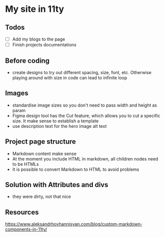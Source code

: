 # My site in 11ty

## Todos

- [ ] Add my blogs to the page
- [ ] Finish projects documentations

## Before coding
- create designs to try out different spacing, size, font, etc. Otherwise playing around with size in code can lead to infinite loop

## Images
- standardise image sizes so you don't need to pass width and height as param
- Figma design tool has the Cut feature, which allows you to cut a specific size. It make sense to establish a template
- use description text for the hero image alt text 

## Project page structure
- Markdown content make sense
- At the moment you include HTML in markdown, all children nodes need to be HTMLs 
- It is possible to convert Markdown to HTML to avoid problems

## Solution with Attributes and divs
- they were dirty, not that nice

## Resources
https://www.aleksandrhovhannisyan.com/blog/custom-markdown-components-in-11ty/
